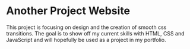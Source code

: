 # Another Project Website

This project is focusing on design and the creation of smooth css transitions. The goal is to show off my current skills with HTML, CSS and JavaScript and will hopefully be used as a project in my portfolio.
